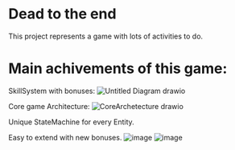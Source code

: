 # Dead to the end
This project represents a game with lots of activities to do.


# Main achivements of this game:
SkillSystem with bonuses:
![Untitled Diagram drawio](https://user-images.githubusercontent.com/63474317/180261138-f86c58fd-7309-4db2-a371-105cf4285b88.png)

Core game Architecture:
![CoreArchetecture drawio](https://user-images.githubusercontent.com/63474317/180261211-ce2a5410-69d1-4e57-9801-de1a06194787.png)

Unique StateMachine for every Entity.

Easy to еxtend with new bonuses.
![image](https://user-images.githubusercontent.com/63474317/180262574-e23c67eb-32d5-4012-a16a-bff34c30d401.png)
![image](https://user-images.githubusercontent.com/63474317/180266428-957d0175-ad8b-4495-b317-0ddf1a27d16a.png)



